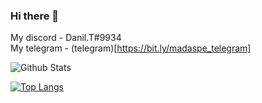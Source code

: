 ### Hi there 👋

My discord - Danil.T#9934 <br>
My telegram - (telegram)[https://bit.ly/madaspe_telegram]

![Github Stats](https://github-readme-stats.vercel.app/api?username=madaspe&show_icons=true)

[![Top Langs](https://github-readme-stats.vercel.app/api/top-langs/?username=madaspe&layout=compact&langs_count=12)](https://github-readme-stats.vercel.app/api/top-langs/?username=madaspe&layout=compact&langs_count=12)

